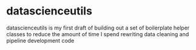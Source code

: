 # datascienceutils

datascienceutils is my first draft of building out a set of boilerplate helper classes 
to reduce the amount of time I spend rewriting data cleaning and pipeline development code
